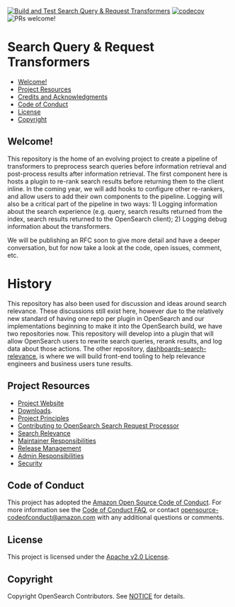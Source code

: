 [![Build and Test Search Query & Request Transformers](https://github.com/opensearch-project/search-processor/actions/workflows/CI.yml/badge.svg)](https://github.com/opensearch-project/search-processor/actions/workflows/CI.yml)
[![codecov](https://codecov.io/gh/opensearch-project/search-processor/branch/main/graph/badge.svg?token=PYQO2GW39S)](https://codecov.io/gh/opensearch-project/search-processor)
![PRs welcome!](https://img.shields.io/badge/PRs-welcome!-success)

# Search Query & Request Transformers
- [Welcome!](#welcome)
- [Project Resources](#project-resources)
- [Credits and  Acknowledgments](#credits-and-acknowledgments)
- [Code of Conduct](#code-of-conduct)
- [License](#license)
- [Copyright](#copyright)

## Welcome!
This repository is the home of an evolving project to create a pipeline of transformers to preprocess search queries before information retrieval and post-process results after information retrieval. The first component here is hosts a plugin to re-rank search results before returning them to the client inline. In the coming year, we will add hooks to configure other re-rankers, and allow users to add their own components to the pipeline. Logging will also be a critical part of the pipeline in two ways: 1) Logging information about the search experience (e.g. query, search results returned from the index, search results returned to the OpenSearch client); 2) Logging debug information about the transformers. 

We will be publishing an RFC soon to give more detail and have a deeper conversation, but for now take a look at the code, open issues, comment, etc.

# History
This repository has also been used for discussion and ideas around search relevance. These discussions still exist here, however due to the relatively new standard of having one repo per plugin in OpenSearch and our implementations beginning to make it into the OpenSearch build, we have two repositories now. This repository will develop into a plugin that will allow OpenSearch users to rewrite search queries, rerank results, and log data about those actions. The other repository, [dashboards-search-relevance](https://www.github.com/opensearch-projects/dashboards-search-relevance), is where we will build front-end tooling to help relevance engineers and business users tune results. 


## Project Resources

* [Project Website](https://opensearch.org/)
* [Downloads](https://opensearch.org/downloads.html).
* [Project Principles](https://opensearch.org/#principles)
* [Contributing to OpenSearch Search Request Processor](CONTRIBUTING.md)
* [Search Relevance](RELEVANCE.md)
* [Maintainer Responsibilities](MAINTAINERS.md)
* [Release Management](RELEASING.md)
* [Admin Responsibilities](ADMINS.md)
* [Security](SECURITY.md)


## Code of Conduct

This project has adopted the [Amazon Open Source Code of Conduct](CODE_OF_CONDUCT.md). For more information see the [Code of Conduct FAQ](https://aws.github.io/code-of-conduct-faq), or contact [opensource-codeofconduct@amazon.com](mailto:opensource-codeofconduct@amazon.com) with any additional questions or comments.

## License

This project is licensed under the [Apache v2.0 License](LICENSE).

## Copyright

Copyright OpenSearch Contributors. See [NOTICE](NOTICE) for details.
